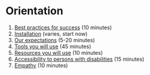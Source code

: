 # Orientation

1. [Best practices for success](/1-best-practices/) (10 minutes)
2. [Installation](/2-installation) (varies, start now)
3. [Our expectations](/3-expectations/) (5-20 minutes)
4. [Tools you will use](/4-tools/) (45 minutes)
5. [Resources you will use](/5-resources/) (10 minutes)
6. [Accessibility to persons with disabilities](/6-accessibility/) (15 minutes)
7. [Empathy](/7-empathy/) (10 minutes)
